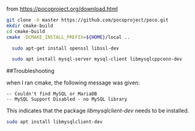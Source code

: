 
from https://pocoproject.org/download.html

```bash
git clone -b master https://github.com/pocoproject/poco.git
mkdir cmake-build
cd cmake-build
cmake -DCMAKE_INSTALL_PREFIX=${HOME}/local ..
```



```bash
  sudo apt-get install openssl libssl-dev
```
  
```bash
  sudo apt install mysql-server mysql-client libmysqlcppconn-dev
```

##Troubleshooting

when I ran cmake, the following message was given:

```
-- Couldn't find MySQL or MariaDB
-- MySQL Support Disabled - no MySQL library
```
This indicates that the package *libmysqlclient-dev* needs to be installed. 

```bash
sudo apt install libmysqlclient-dev
```